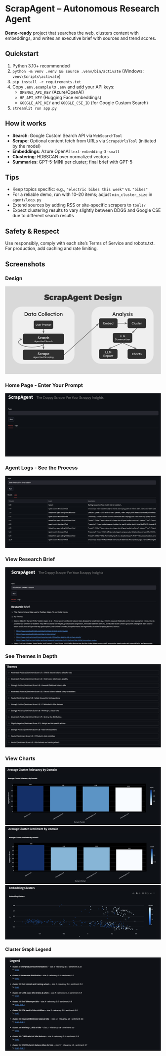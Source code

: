 # ScrapAgent – Autonomous Research Agent

**Demo-ready** project that searches the web, clusters content with embeddings, and writes an executive brief with sources and trend scores.

## Quickstart
1. Python 3.10+ recommended
2. `python -m venv .venv && source .venv/bin/activate` (Windows: `venv\Scripts\activate`)
3. `pip install -r requirements.txt`
4. Copy `.env.example` to `.env` and add your API keys:
   - `OPENAI_API_KEY` (Azure/OpenAI)
   - `HF_API_KEY` (Hugging Face embeddings)
   - `GOOGLE_API_KEY` and `GOOGLE_CSE_ID` (for Google Custom Search)
5. `streamlit run app.py`

## How it works
- **Search**: Google Custom Search API via `WebSearchTool`  
- **Scrape**: Optional content fetch from URLs via `ScrapeUrlsTool` (initiated by the model)
- **Embeddings**: Azure OpenAI `text-embedding-3-small`
- **Clustering**: HDBSCAN over normalized vectors
- **Summaries**: GPT-5-MINI per cluster; final brief with GPT-5

## Tips
- Keep topics specific: e.g., `"electric bikes this week"` vs. `"bikes"`
- For a reliable demo, run with 10–20 items; adjust `min_cluster_size` in `agent/loop.py`
- Extend sources by adding RSS or site-specific scrapers to `tools/`
- Expect clustering results to vary slightly between DDGS and Google CSE due to different search results

## Safety & Respect
Use responsibly, comply with each site’s Terms of Service and robots.txt. For production, add caching and rate limiting.

## Screenshots

### Design
![ScrapAgent overview](assets/scrapagent-design.png)

### Home Page - Enter Your Prompt
![Home Page](assets/home-page.png)

### Agent Logs - See the Process
![Agent Logs](assets/agent-logs.png)

### View Research Brief
![Research Brief](assets/research-brief.png)

### See Themes in Depth
![Theme Dropdowns](assets/theme-dropdowns.png)

### View Charts
![Relevancy Chart (By Domain)](assets/relevancy-graph.png)
![Sentiment Chart (By Domain)](assets/sentiment-graph.png)
![Cluster Graph](assets/cluster-graph.png)
#### Cluster Graph Legend
![Legend](assets/graph-legend.png)

